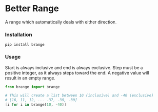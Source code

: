 # Better Range

A range which automatically deals with either direction.


### Installation
```
pip install brange
```

### Usage

Start is always inclusive and end is always exclusive. Step must be a positive integer, as it always steps toward the end. A negative value will result in an empty range.

```py
from brange import brange

# This will create a list between 10 (inclusive) and -40 (exclusive)
# [10, 11, 12, ... -37, -38, -39]
[i for i in brange(10, -40)]
```